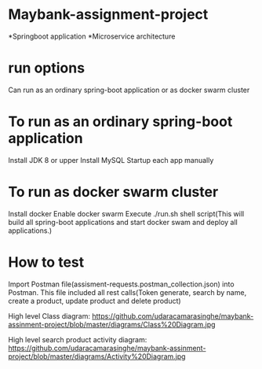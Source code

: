 # Maybank-assignment-project

*Springboot application *Microservice architecture 

# run options

Can run as an ordinary spring-boot application or as docker swarm cluster

# To run as an ordinary spring-boot application

Install JDK 8 or upper
Install MySQL
Startup each app manually

# To run as docker swarm cluster

Install docker
Enable docker swarm
Execute ./run.sh shell script(This will build all spring-boot applications and start docker swam and deploy all applications.)

# How to test

Import Postman file(assisment-requests.postman_collection.json) into Postman.
This file included all rest calls(Token generate, search by name, create a product, update product and delete product)

High level Class diagram: https://github.com/udaracamarasinghe/maybank-assinment-project/blob/master/diagrams/Class%20Diagram.jpg

High level search product activity diagram: https://github.com/udaracamarasinghe/maybank-assinment-project/blob/master/diagrams/Activity%20Diagram.jpg
